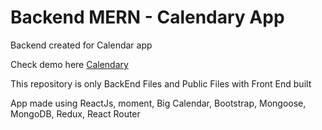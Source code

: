 # Backend MERN - Calendary App

Backend created for Calendar app

Check demo here [Calendary](https://calendar-mern-silvestre.herokuapp.com/)

This repository is only BackEnd Files and Public Files with Front End built

App made using ReactJs, moment, Big Calendar, Bootstrap, Mongoose, MongoDB, Redux, React Router